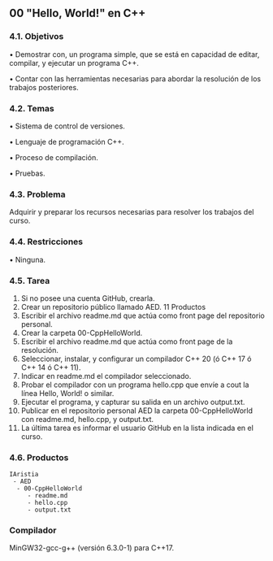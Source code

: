 ## 00 "Hello, World!" en C++

### 4.1. Objetivos

• Demostrar con, un programa simple, que se está en capacidad de editar, compilar, y ejecutar un programa C++.

• Contar con las herramientas necesarias para abordar la resolución de los trabajos posteriores.

### 4.2. Temas

• Sistema de control de versiones.

• Lenguaje de programación C++.

• Proceso de compilación.

• Pruebas.

### 4.3. Problema

Adquirir y preparar los recursos necesarias para resolver los trabajos del curso.

### 4.4. Restricciones

• Ninguna.

### 4.5. Tarea

1. Si no posee una cuenta GitHub, crearla.
2. Crear un repositorio público llamado AED.
11
Productos
3. Escribir el archivo readme.md que actúa como front page del repositorio
personal.
4. Crear la carpeta 00-CppHelloWorld.
5. Escribir el archivo readme.md que actúa como front page de la resolución.
6. Seleccionar, instalar, y configurar un compilador C++ 20 (ó C++ 17 ó C++ 14
ó C++ 11).
7. Indicar en readme.md el compilador seleccionado.
8. Probar el compilador con un programa hello.cpp que envíe a cout la línea
Hello, World! o similar.
9. Ejecutar el programa, y capturar su salida en un archivo output.txt.
10. Publicar en el repositorio personal AED la carpeta 00-CppHelloWorld con
readme.md, hello.cpp, y output.txt. 
11. La última tarea es informar el usuario GitHub en la lista indicada en el curso.

### 4.6. Productos

```
IAristia
 - AED
  - 00-CppHelloWorld
     - readme.md
     - hello.cpp
     - output.txt
 ```
 ### Compilador
 
 MinGW32-gcc-g++ (versión 6.3.0-1) para C++17.
